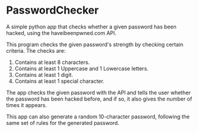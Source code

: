 # PasswordChecker
A simple python app that checks whether a given password has been hacked, using the haveibeenpwned.com API.

This program checks the given password's strength by checking certain criteria. The checks are:
1. Contains at least 8 characters.
2. Contains at least 1 Uppercase and 1 Lowercase letters.
3. Contains at least 1 digit.
4. Contains at least 1 special character.

The app checks the given password with the API and tells the user whether the password has been hacked before, and if so, it also gives the number of times it appears.

This app can also generate a random 10-character password, following the same set of rules for the generated password.
